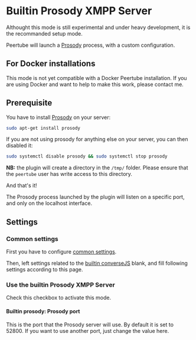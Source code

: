# Builtin Prosody XMPP Server

Althought this mode is still experimental and under heavy development, it is the recommanded setup mode.

Peertube will launch a [Prosody](https://prosody.im) process, with a custom configuration.

## For Docker installations

This mode is not yet compatible with a Docker Peertube installation.
If you are using Docker and want to help to make this work, please contact me.

## Prerequisite

You have to install [Prosody](https://prosody.im) on your server:

```bash
sudo apt-get install prosody
```

If you are not using prosody for anything else on your server, you can then disabled it:

```bash
sudo systemctl disable prosody && sudo systemctl stop prosody
```

**NB:** the plugin will create a directory in the `/tmp/` folder. Please ensure that the `peertube` user has write access to this directory.

And that's it!

The Prosody process launched by the plugin will listen on a specific port, and only on the localhost interface.

## Settings

### Common settings

First you have to configure [common settings](./common.md).

Then, left settings related to the [builtin converseJS](./converseJS.md) blank, and fill following settings according to this page.

### Use the builtin Prosody XMPP Server

Check this checkbox to activate this mode.

#### Builtin prosody: Prosody port

This is the port that the Prosody server will use. By default it is set to 52800. If you want to use another port, just change the value here.
